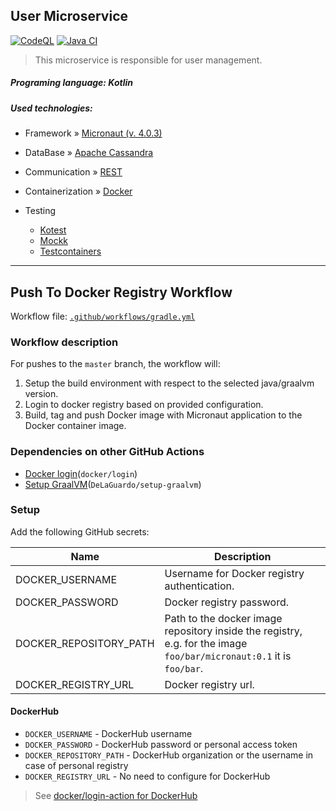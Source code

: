 ## User Microservice
[![CodeQL](https://github.com/Krystian-Kryszczak/user-service/actions/workflows/codeql.yml/badge.svg)](https://github.com/Krystian-Kryszczak/user-service/actions/workflows/codeql.yml)
[![Java CI](https://github.com/Krystian-Kryszczak/user-service/actions/workflows/gradle.yml/badge.svg)](https://github.com/Krystian-Kryszczak/user-service/actions/workflows/gradle.yml)
> This microservice is responsible for user management.
##### Programing language: Kotlin
##### Used technologies:

- Framework » [Micronaut (v. 4.0.3)](https://docs.micronaut.io/4.0.3/guide/index.html)

- DataBase » [Apache Cassandra](https://cassandra.apache.org)


- Communication » [REST](https://en.wikipedia.org/wiki/Representational_state_transfer)


- Containerization » [Docker](https://www.docker.com/)


- Testing
    - [Kotest](https://kotest.io/)
    - [Mockk](https://mockk.io/)
    - [Testcontainers](https://testcontainers.com/)
---

## Push To Docker Registry Workflow

Workflow file: [`.github/workflows/gradle.yml`](.github/workflows/gradle.yml)

### Workflow description
For pushes to the `master` branch, the workflow will:
1. Setup the build environment with respect to the selected java/graalvm version.
2. Login to docker registry based on provided configuration.
3. Build, tag and push Docker image with Micronaut application to the Docker container image.

### Dependencies on other GitHub Actions
- [Docker login](`https://github.com/docker/login-action`)(`docker/login`)
- [Setup GraalVM](`https://github.com/DeLaGuardo/setup-graalvm`)(`DeLaGuardo/setup-graalvm`)

### Setup
Add the following GitHub secrets:

| Name | Description |
| ---- | ----------- |
| DOCKER_USERNAME | Username for Docker registry authentication. |
| DOCKER_PASSWORD | Docker registry password. |
| DOCKER_REPOSITORY_PATH | Path to the docker image repository inside the registry, e.g. for the image `foo/bar/micronaut:0.1` it is `foo/bar`. |
| DOCKER_REGISTRY_URL | Docker registry url. |

#### DockerHub

- `DOCKER_USERNAME` - DockerHub username
- `DOCKER_PASSWORD` - DockerHub password or personal access token
- `DOCKER_REPOSITORY_PATH` - DockerHub organization or the username in case of personal registry
- `DOCKER_REGISTRY_URL` - No need to configure for DockerHub

> See [docker/login-action for DockerHub](https://github.com/docker/login-action#dockerhub)
